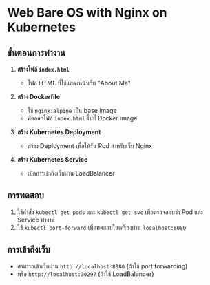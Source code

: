 # Web Bare OS with Nginx on Kubernetes

## ขั้นตอนการทำงาน

1. **สร้างไฟล์ `index.html`**  
    - ไฟล์ HTML ที่ใช้แสดงหน้าเว็บ "About Me"

2. **สร้าง Dockerfile**  
    - ใช้ `nginx:alpine` เป็น base image
    - คัดลอกไฟล์ `index.html` ไปที่ Docker image

3. **สร้าง Kubernetes Deployment**  
    - สร้าง Deployment เพื่อให้รัน Pod สำหรับเว็บ Nginx

4. **สร้าง Kubernetes Service**  
    - เปิดการเข้าถึงเว็บผ่าน LoadBalancer

## การทดสอบ
1. ใช้คำสั่ง `kubectl get pods` และ `kubectl get svc` เพื่อตรวจสอบว่า Pod และ Service ทำงาน
2. ใช้ `kubectl port-forward` เพื่อทดสอบในเครื่องผ่าน `localhost:8080`

## การเข้าถึงเว็บ
- สามารถเข้าเว็บผ่าน `http://localhost:8080` (ถ้าใช้ port forwarding)
- หรือ `http://localhost:30297` (ถ้าใช้ LoadBalancer)
